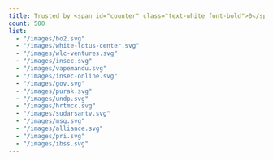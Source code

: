 ```yaml
---
title: Trusted by <span id="counter" class="text-white font-bold">0</span>+ clients & <span id="counter2" class="text-white font-bold">0</span>+ Projects Completed.
count: 500
list:
  - "/images/bo2.svg"
  - "/images/white-lotus-center.svg"
  - "/images/wlc-ventures.svg"
  - "/images/insec.svg"
  - "/images/vapemandu.svg"
  - "/images/insec-online.svg"
  - "/images/gov.svg"
  - "/images/purak.svg"
  - "/images/undp.svg"
  - "/images/hrtmcc.svg"
  - "/images/sudarsantv.svg"
  - "/images/msg.svg"
  - "/images/alliance.svg"  
  - "/images/pri.svg"
  - "/images/ibss.svg"
---
```

